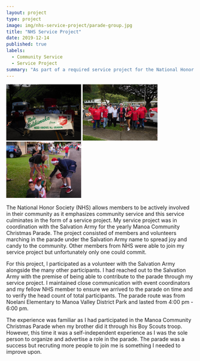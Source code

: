 ```yaml
---
layout: project
type: project
image: img/nhs-service-project/parade-group.jpg
title: "NHS Service Project"
date: 2019-12-14
published: true
labels:
  - Community Service
  - Service Project
summary: "As part of a required service project for the National Honor Society (NHS) at my highschool, I organized with the Salvation Army to participate in the 2019 Manoa Christmas Parade."
---
```


<div class="text-center p-4">
  <img width="200px" src="../img/nhs-service-project/banner.jpg" class="img-thumbnail" >
  <img width="200px" src="../img/nhs-service-project/parade-group2.jpg" class="img-thumbnail" >
  <img width="200px" src="../img/nhs-service-project/passing-candy.jpg" class="img-thumbnail" >
</div>

The National Honor Society (NHS) allows members to be actively involved in their community as it emphasizes community service and this service culminates in the form of a service project. My service project was in coordination with the Salvation Army for the yearly Manoa Community Christmas Parade. The project consisted of members and volunteers marching in the parade under the Salvation Army name to spread joy and candy to the community. Other members from NHS were able to join my service project but unfortunately only one could commit.

For this project, I participated as a volunteer with the Salvation Army alongside the many other participants. I had reached out to the Salvation Army with the premise of being able to contribute to the parade through my service project. I maintained close communication with event coordinators and my fellow NHS member to ensure we arrived to the parade on time and to verify the head count of total participants. The parade route was from Noelani Elementary to Manoa Valley District Park and lasted from 4:00 pm - 6:00 pm.

The experience was familiar as I had participated in the Manoa Community Christmas Parade when my brother did it through his Boy Scouts troop. However, this time it was a self-independent experience as I was the sole person to organize and advertise a role in the parade. The parade was a success but recruting more people to join me is something I needed to improve upon.
